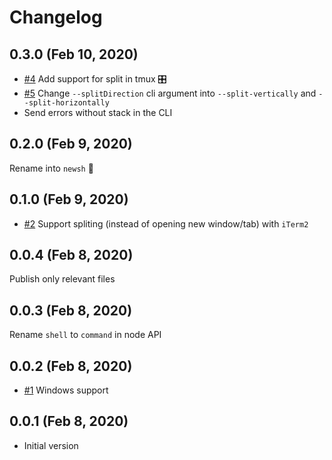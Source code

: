 # Changelog

## 0.3.0 (Feb 10, 2020)

- [#4](https://github.com/ranyitz/newsh/pull/4) Add support for split in tmux 🎛
- [#5](https://github.com/ranyitz/newsh/pull/5) Change `--splitDirection` cli argument into `--split-vertically` and `--split-horizontally`
- Send errors without stack in the CLI

## 0.2.0 (Feb 9, 2020)

Rename into `newsh` 🐚

## 0.1.0 (Feb 9, 2020)

- [#2](https://github.com/ranyitz/newsh/pull/2) Support spliting (instead of opening new window/tab) with `iTerm2`

## 0.0.4 (Feb 8, 2020)

Publish only relevant files

## 0.0.3 (Feb 8, 2020)

Rename `shell` to `command` in node API

## 0.0.2 (Feb 8, 2020)

- [#1](https://github.com/ranyitz/newsh/pull/1) Windows support

## 0.0.1 (Feb 8, 2020)

- Initial version

